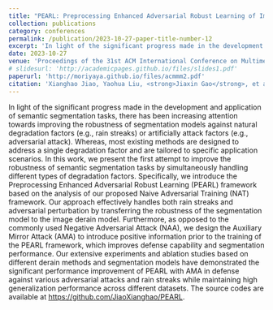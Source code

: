 ```yaml
---
title: "PEARL: Preprocessing Enhanced Adversarial Robust Learning of Image Deraining for Semantic Segmentation"
collection: publications
category: conferences
permalink: /publication/2023-10-27-paper-title-number-12
excerpt: 'In light of the significant progress made in the development and application of semantic segmentation tasks, there has been increasing attention towards improving the robustness of segmentation models against natural degradation factors (e.g., rain streaks) or artificially attack factors (e.g., adversarial attack). Whereas, most existing methods are designed to address a single degradation factor and are tailored to specific application scenarios. ...'
date: 2023-10-27
venue: 'Proceedings of the 31st ACM International Conference on Multimedia (ACM MM)'
# slidesurl: 'http://academicpages.github.io/files/slides1.pdf'
paperurl: 'http://moriyaya.github.io/files/acmmm2.pdf'
citation: 'Xianghao Jiao, Yaohua Liu, <strong>Jiaxin Gao</strong>, et al. Pearl: Preprocessing enhanced adversarial robust learning of image deraining for semantic segmentation[C]//Proceedings of the 31st ACM International Conference on Multimedia. 2023: 8185-8194.'
---
```


In light of the significant progress made in the development and application of semantic segmentation tasks, there has been increasing attention towards improving the robustness of segmentation models against natural degradation factors (e.g., rain streaks) or artificially attack factors (e.g., adversarial attack). Whereas, most existing methods are designed to address a single degradation factor and are tailored to specific application scenarios. In this work, we present the first attempt to improve the robustness of semantic segmentation tasks by simultaneously handling different types of degradation factors. Specifically, we introduce the Preprocessing Enhanced Adversarial Robust Learning (PEARL) framework based on the analysis of our proposed Naive Adversarial Training (NAT) framework. Our approach effectively handles both rain streaks and adversarial perturbation by transferring the robustness of the segmentation model to the image derain model. Furthermore, as opposed to the commonly used Negative Adversarial Attack (NAA), we design the Auxiliary Mirror Attack (AMA) to introduce positive information prior to the training of the PEARL framework, which improves defense capability and segmentation performance. Our extensive experiments and ablation studies based on different derain methods and segmentation models have demonstrated the significant performance improvement of PEARL with AMA in defense against various adversarial attacks and rain streaks while maintaining high generalization performance across different datasets. The source codes are available at https://github.com/JiaoXianghao/PEARL.
